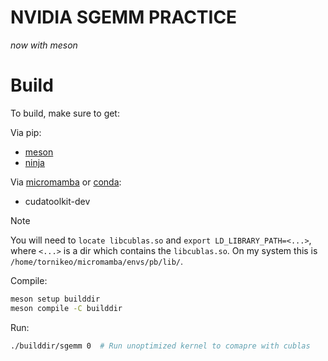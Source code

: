 # NVIDIA SGEMM PRACTICE

*now with meson*


# Build


To build, make sure to get:

Via pip:
- [meson](https://mesonbuild.com/)
- [ninja](https://ninja-build.org/)

Via [micromamba](https://mamba.readthedocs.io/en/latest/user_guide/micromamba.html) or [conda](https://anaconda.org/anaconda/conda):
- cudatoolkit-dev

> [!NOTE]
> You will need to `locate libcublas.so` and `export LD_LIBRARY_PATH=<...>`, where `<...>` is a dir which contains the `libcublas.so`. On my system this is `/home/tornikeo/micromamba/envs/pb/lib/`.

Compile:

```sh
meson setup builddir
meson compile -C builddir
```

Run:
```sh
./builddir/sgemm 0  # Run unoptimized kernel to comapre with cublas
```